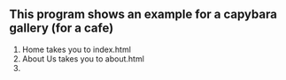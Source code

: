 ## This program shows an example for a capybara gallery (for a cafe)
>>
1. Home takes you to index.html
2. About Us takes you to about.html
3. 
